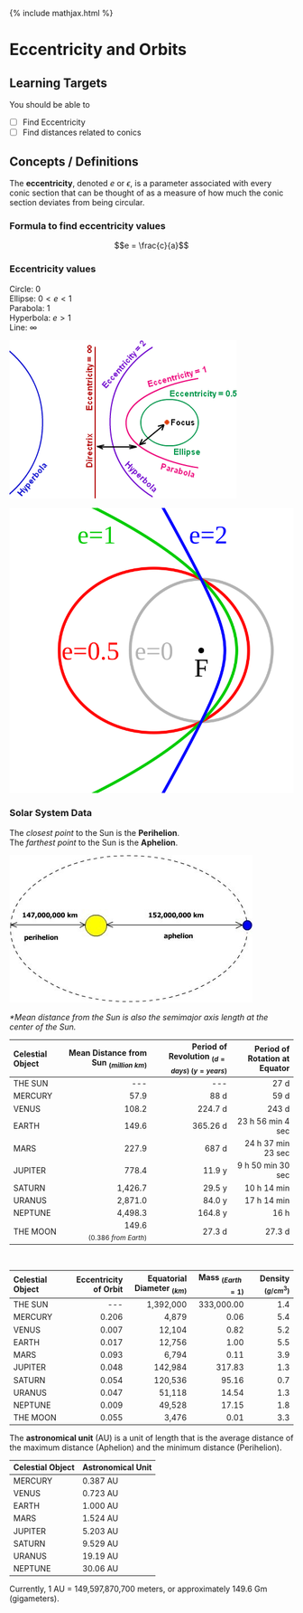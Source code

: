 {% include mathjax.html %}

# Eccentricity and Orbits

## Learning Targets

You should be able to
- [ ] Find Eccentricity
- [ ] Find distances related to conics

## Concepts / Definitions

The **eccentricity**, denoted $e$ or $\epsilon$, is a parameter associated with every conic section that can be thought of as a measure of how much the conic section deviates from being circular.

### Formula to find eccentricity values

$$e = \frac{c}{a}$$

### Eccentricity values

Circle: $0$\
Ellipse: $0 < e < 1$\
Parabola: $1$\
Hyperbola: $e > 1$\
Line: $\infty$

![Eccentricity](../assets/precalculus/eccentricity-and-orbits_1.png)

![Eccentricity Again](../assets/precalculus/eccentricity-and-orbits_2.svg)

### Solar System Data

The *closest point* to the Sun is the **Perihelion**.<br>
The *farthest point* to the Sun is the **Aphelion**.

![Perihelion and Aphelion](../assets/precalculus/eccentricity-and-orbits_3.jpg)

*\*Mean distance from the Sun is also the semimajor axis length at the center of the Sun.*

Celestial Object | Mean Distance from Sun $_{(million\ km)}$ | Period of Revolution $_{(d=days)\ (y=years)}$ | Period of Rotation at Equator
:--|--:|--:|--:
THE SUN | --- | --- | 27 d
MERCURY | 57.9 | 88 d | 59 d
VENUS | 108.2 | 224.7 d | 243 d
EARTH | 149.6 | 365.26 d | 23 h 56 min 4 sec
MARS | 227.9 | 687 d | 24 h 37 min 23 sec
JUPITER | 778.4 | 11.9 y | 9 h 50 min 30 sec
SATURN | 1,426.7 | 29.5 y | 10 h 14 min
URANUS | 2,871.0 | 84.0 y | 17 h 14 min
NEPTUNE | 4,498.3 | 164.8 y | 16 h
THE MOON | 149.6 $_{(0.386\ from\ Earth)}$ | 27.3 d | 27.3 d

<br>

Celestial Object | Eccentricity of Orbit | Equatorial Diameter $_{(km)}$ | Mass $_{(Earth=1)}$ | Density $_{(g/cm^3)}$
:--|--:|--:|--:|--:
THE SUN | --- | 1,392,000 | 333,000.00 | 1.4
MERCURY | 0.206 | 4,879 | 0.06 | 5.4
VENUS | 0.007 | 12,104 | 0.82 | 5.2
EARTH | 0.017 | 12,756 | 1.00 | 5.5
MARS | 0.093 | 6,794 | 0.11 | 3.9
JUPITER | 0.048 | 142,984 | 317.83 | 1.3
SATURN | 0.054 | 120,536 | 95.16 | 0.7
URANUS | 0.047 | 51,118 | 14.54 | 1.3
NEPTUNE | 0.009 | 49,528 | 17.15 | 1.8
THE MOON | 0.055 | 3,476 | 0.01 | 3.3

The **astronomical unit** (AU) is a unit of length that is the average distance of the maximum distance (Aphelion) and the minimum distance (Perihelion).

Celestial Object | Astronomical Unit
:--|:--
MERCURY | 0.387 AU
VENUS | 0.723 AU
EARTH | 1.000 AU
MARS | 1.524 AU
JUPITER | 5.203 AU
SATURN | 9.529 AU
URANUS | 19.19 AU
NEPTUNE | 30.06 AU

Currently, 1 AU = 149,597,870,700 meters, or approximately 149.6 Gm (gigameters).

